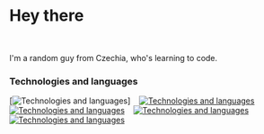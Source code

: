 Hey there
===================================================================================================================================================================

<br/>

I'm a random guy from Czechia, who's learning to code.

### Technologies and languages

[![Technologies and languages](https://skillicons.dev/icons?i=html,css)] &nbsp;&nbsp; [![Technologies and languages](https://skillicons.dev/icons?i=js,ts)](https://skillicons.dev) &nbsp;&nbsp; [![Technologies and languages](https://skillicons.dev/icons?i=react,svelte)](https://skillicons.dev) &nbsp;&nbsp; [![Technologies and languages](https://skillicons.dev/icons?i=py)](https://skillicons.dev) &nbsp;&nbsp; [![Technologies and languages](https://skillicons.dev/icons?i=git,firebase)](https://skillicons.dev)
<br/>
